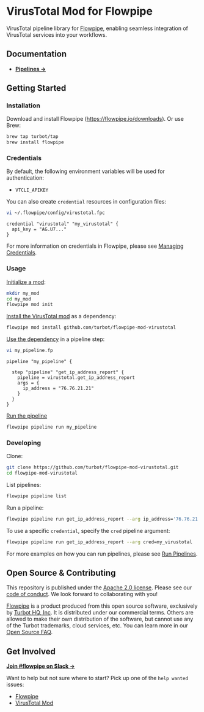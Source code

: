 # VirusTotal Mod for Flowpipe

VirusTotal pipeline library for [Flowpipe](https://flowpipe.io), enabling seamless integration of VirusTotal services into your workflows.

## Documentation

- **[Pipelines →](https://hub.flowpipe.io/mods/turbot/virustotal/pipelines)**

## Getting Started

### Installation

Download and install Flowpipe (https://flowpipe.io/downloads). Or use Brew:

```sh
brew tap turbot/tap
brew install flowpipe
```

### Credentials

By default, the following environment variables will be used for authentication:

- `VTCLI_APIKEY`

You can also create `credential` resources in configuration files:

```sh
vi ~/.flowpipe/config/virustotal.fpc
```

```hcl
credential "virustotal" "my_virustotal" {
  api_key = "AG.U7..."
}
```

For more information on credentials in Flowpipe, please see [Managing Credentials](https://flowpipe.io/docs/run/credentials).

### Usage

[Initialize a mod](https://flowpipe.io/docs/build/index#initializing-a-mod):

```sh
mkdir my_mod
cd my_mod
flowpipe mod init
```

[Install the VirusTotal mod](https://flowpipe.io/docs/build/mod-dependencies#mod-dependencies) as a dependency:

```sh
flowpipe mod install github.com/turbot/flowpipe-mod-virustotal
```

[Use the dependency](https://flowpipe.io/docs/build/write-pipelines/index) in a pipeline step:

```sh
vi my_pipeline.fp
```

```hcl
pipeline "my_pipeline" {

  step "pipeline" "get_ip_address_report" {
    pipeline = virustotal.get_ip_address_report
    args = {
      ip_address = "76.76.21.21"
    }
  }
}
```

[Run the pipeline](https://flowpipe.io/docs/run/pipelines)

```sh
flowpipe pipeline run my_pipeline
```

### Developing

Clone:

```sh
git clone https://github.com/turbot/flowpipe-mod-virustotal.git
cd flowpipe-mod-virustotal
```

List pipelines:

```sh
flowpipe pipeline list
```

Run a pipeline:

```sh
flowpipe pipeline run get_ip_address_report --arg ip_address='76.76.21.21'
```

To use a specific `credential`, specify the `cred` pipeline argument:

```sh
flowpipe pipeline run get_ip_address_report --arg cred=my_virustotal
```

For more examples on how you can run pipelines, please see [Run Pipelines](https://flowpipe.io/docs/run/pipelines).

## Open Source & Contributing

This repository is published under the [Apache 2.0 license](https://www.apache.org/licenses/LICENSE-2.0). Please see our [code of conduct](https://github.com/turbot/.github/blob/main/CODE_OF_CONDUCT.md). We look forward to collaborating with you!

[Flowpipe](https://flowpipe.io) is a product produced from this open source software, exclusively by [Turbot HQ, Inc](https://turbot.com). It is distributed under our commercial terms. Others are allowed to make their own distribution of the software, but cannot use any of the Turbot trademarks, cloud services, etc. You can learn more in our [Open Source FAQ](https://turbot.com/open-source).

## Get Involved

**[Join #flowpipe on Slack →](https://flowpipe.io/community/join)**

Want to help but not sure where to start? Pick up one of the `help wanted` issues:

- [Flowpipe](https://github.com/turbot/flowpipe/labels/help%20wanted)
- [VirusTotal Mod](https://github.com/turbot/flowpipe-mod-virustotal/labels/help%20wanted)
